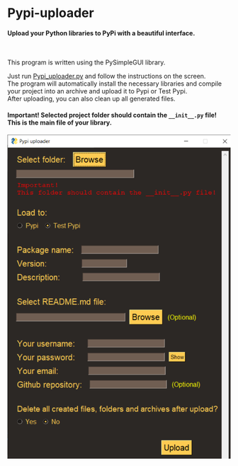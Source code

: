 # Pypi-uploader
#### Upload your Python libraries to PyPi with a beautiful interface.

</br>

This program is written using the PySimpleGUI library.

Just run <a href="Pypi_uploader.py">Pypi_uploader.py</a> and follow the instructions on the screen.</br>
The program will automatically install the necessary libraries and compile your project into an archive and upload it to Pypi or Test Pypi.</br>
After uploading, you can also clean up all generated files.

#### Important! Selected project folder should contain the ```__init__.py``` file! This is the main file of your library.

<img src="image.png"></img>
